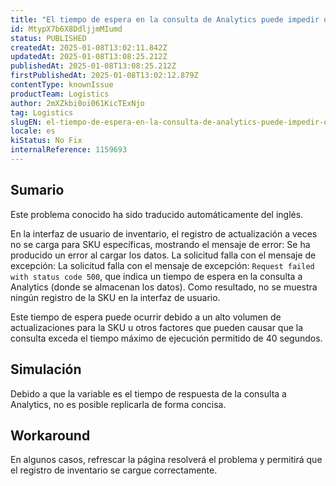 ```yaml
---
title: "El tiempo de espera en la consulta de Analytics puede impedir que se cargue el registro de inventario"
id: MtypX7b6X8DdljjmMIumd
status: PUBLISHED
createdAt: 2025-01-08T13:02:11.842Z
updatedAt: 2025-01-08T13:08:25.212Z
publishedAt: 2025-01-08T13:08:25.212Z
firstPublishedAt: 2025-01-08T13:02:12.879Z
contentType: knownIssue
productTeam: Logistics
author: 2mXZkbi0oi061KicTExNjo
tag: Logistics
slugEN: el-tiempo-de-espera-en-la-consulta-de-analytics-puede-impedir-que-se-cargue-el-registro-de-inventario
locale: es
kiStatus: No Fix
internalReference: 1159693
---
```


## Sumario

<div class="alert alert-info">
  <p>Este problema conocido ha sido traducido automáticamente del inglés.</p>
</div>


En la interfaz de usuario de inventario, el registro de actualización a veces no se carga para SKU específicas, mostrando el mensaje de error: Se ha producido un error al cargar los datos. La solicitud falla con el mensaje de excepción: La solicitud falla con el mensaje de excepción: `Request failed with status code 500`, que indica un tiempo de espera en la consulta a Analytics (donde se almacenan los datos). Como resultado, no se muestra ningún registro de la SKU en la interfaz de usuario.

Este tiempo de espera puede ocurrir debido a un alto volumen de actualizaciones para la SKU u otros factores que pueden causar que la consulta exceda el tiempo máximo de ejecución permitido de 40 segundos.



## Simulación


Debido a que la variable es el tiempo de respuesta de la consulta a Analytics, no es posible replicarla de forma concisa.



## Workaround


En algunos casos, refrescar la página resolverá el problema y permitirá que el registro de inventario se cargue correctamente.





